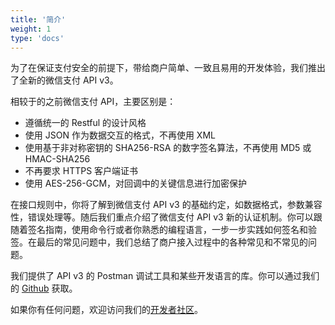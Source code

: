 ```yaml
---
title: '简介'
weight: 1
type: 'docs'
---
```


为了在保证支付安全的前提下，带给商户简单、一致且易用的开发体验，我们推出了全新的微信支付 API v3。

相较于的之前微信支付 API，主要区别是：

- 遵循统一的 Restful 的设计风格
- 使用 JSON 作为数据交互的格式，不再使用 XML
- 使用基于非对称密钥的 SHA256-RSA 的数字签名算法，不再使用 MD5 或 HMAC-SHA256
- 不再要求 HTTPS 客户端证书
- 使用 AES-256-GCM，对回调中的关键信息进行加密保护

在接口规则中，你将了解到微信支付 API v3 的基础约定，如数据格式，参数兼容性，错误处理等。随后我们重点介绍了微信支付 API v3 新的认证机制。你可以跟随着签名指南，使用命令行或者你熟悉的编程语言，一步一步实践如何签名和验签。在最后的常见问题中，我们总结了商户接入过程中的各种常见和不常见的问题。

我们提供了 API v3 的 Postman 调试工具和某些开发语言的库。你可以通过我们的 [Github](https://github.com/wechatpay-apiv3) 获取。

如果你有任何问题，欢迎访问我们的[开发者社区](https://developers.weixin.qq.com/community/pay)。
